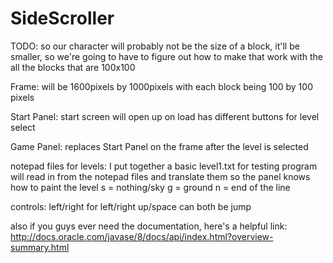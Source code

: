 # SideScroller

TODO:
so our character will probably not be the size of
a block, it'll be smaller, so we're going to have
to figure out how to make that work with the all
the blocks that are 100x100

Frame:
will be 1600pixels by 1000pixels with each block
being 100 by 100 pixels

Start Panel:
start screen will open up on load
has different buttons for level select

Game Panel:
replaces Start Panel on the frame after
the level is selected

notepad files for levels:
I put together a basic level1.txt for testing
program will read in from the notepad files and
translate them so the panel knows how to paint
the level
s = nothing/sky
g = ground
n = end of the line

controls:
left/right for left/right
up/space can both be jump

also if you guys ever need the documentation,
here's a helpful link:
http://docs.oracle.com/javase/8/docs/api/index.html?overview-summary.html

